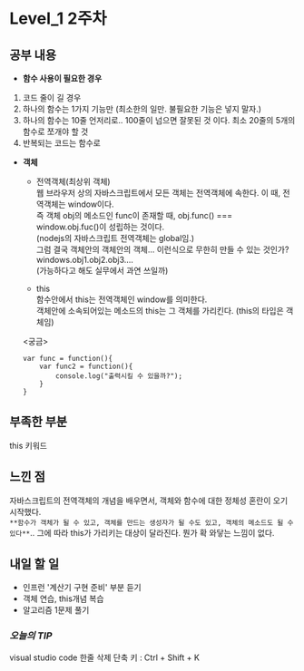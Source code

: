 # Level_1 2주차

## 공부 내용
- **함수 사용이 필요한 경우**
1) 코드 줄이 길 경우  
2) 하나의 함수는 1가지 기능만 (최소한의 일만. 불필요한 기능은 넣지 말자.)  
3) 하나의 함수는 10줄 언저리로.. 100줄이 넘으면 잘못된 것 이다. 최소 20줄의 5개의 함수로 쪼개야 할 것  
4) 반복되는 코드는 함수로  

- **객체**  
    - 전역객체(최상위 객체)  
    웹 브라우저 상의 자바스크립트에서 모든 객체는 전역객체에 속한다. 이 때, 전역객체는 window이다.  
    즉 객체 obj의 메소드인 func이 존재할 때, obj.func() === window.obj.fuc()이 성립하는 것이다.  
    (nodejs의 자바스크립트 전역객체는 global임.)  
    그럼 결국 객체안의 객체안의 객체... 이런식으로 무한히 만들 수 있는 것인가? windows.obj1.obj2.obj3....  
    (가능하다고 해도 실무에서 과연 쓰일까)  

    - this  
    함수안에서 this는 전역객체인 window를 의미한다.  
    객체안에 소속되어있는 메소드의 this는 그 객체를 가리킨다. (this의 타입은 객체임)  

    <궁금>  
    ~~~
    var func = function(){
        var func2 = function(){
            console.log("출력시킬 수 있을까?");
        }
    }
    ~~~
## 부족한 부분
this 키워드

## 느낀 점
자바스크립트의 전역객체의 개념을 배우면서, 객체와 함수에 대한 정체성 혼란이 오기 시작했다.  
```**함수가 객체가 될 수 있고, 객체를 만드는 생성자가 될 수도 있고, 객체의 메소드도 될 수 있다**```.. 그에 따라 this가 가리키는 대상이 달라진다.
뭔가 확 와닿는 느낌이 없다.  

## 내일 할 일
- 인프런 '계산기 구현 준비' 부분 듣기
- 객체 연습, this개념 복습
- 알고리즘 1문제 풀기

### ***오늘의 TIP***  
visual studio code 한줄 삭제 단축 키 : Ctrl + Shift + K